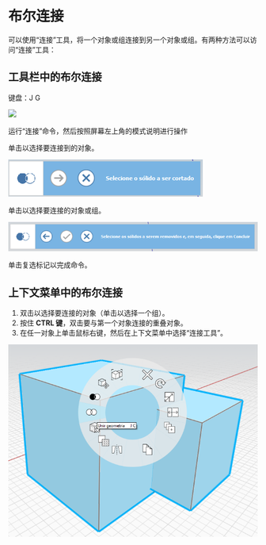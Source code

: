 # 布尔连接

可以使用“连接”工具，将一个对象或组连接到另一个对象或组。有两种方法可以访问“连接”工具：

## 工具栏中的布尔连接

键盘：J G

![](../.gitbook/assets/boolean\_join.png)

运行“连接”命令，然后按照屏幕左上角的模式说明进行操作

单击以选择要连接到的对象。

![](<../.gitbook/assets/cut_mode01 (1).png>)

单击以选择要连接的对象或组。

![](<../.gitbook/assets/cut_mode02 (1).png>)

单击复选标记以完成命令。

## 上下文菜单中的布尔连接

1. 双击以选择要连接的对象（单击以选择一个组）。
2. 按住 **CTRL 键**，双击要与第一个对象连接的重叠对象。
3. 在任一对象上单击鼠标右键，然后在上下文菜单中选择“连接工具”。

![](<../.gitbook/assets/join tool.png>)
